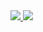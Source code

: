 <div>
  <a href = 'https://github.com/felipesveiga'>
  <img src = 'https://github-readme-stats.vercel.app/api?username=felipesveiga&show_icons=true&theme=radical'>
  <img src = 'https://github-readme-stats.vercel.app/api/top-langs/?username=felipesveiga&layout=compact'
  
  </div>
  
